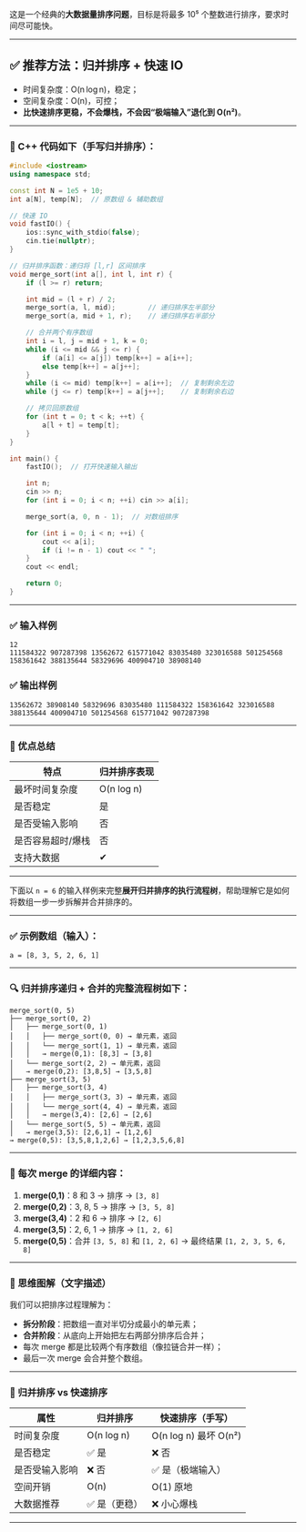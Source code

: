 这是一个经典的**大数据量排序问题**，目标是将最多 10⁵ 个整数进行排序，要求时间尽可能快。

---

## ✅ 推荐方法：**归并排序 + 快速 IO**

* 时间复杂度：O(n log n)，稳定；
* 空间复杂度：O(n)，可控；
* **比快速排序更稳，不会爆栈，不会因“极端输入”退化到 O(n²)**。

---

### 🔧 C++ 代码如下（手写归并排序）：

```cpp
#include <iostream>
using namespace std;

const int N = 1e5 + 10;
int a[N], temp[N];  // 原数组 & 辅助数组

// 快速 IO
void fastIO() {
    ios::sync_with_stdio(false);
    cin.tie(nullptr);
}

// 归并排序函数：递归将 [l,r] 区间排序
void merge_sort(int a[], int l, int r) {
    if (l >= r) return;

    int mid = (l + r) / 2;
    merge_sort(a, l, mid);        // 递归排序左半部分
    merge_sort(a, mid + 1, r);    // 递归排序右半部分

    // 合并两个有序数组
    int i = l, j = mid + 1, k = 0;
    while (i <= mid && j <= r) {
        if (a[i] <= a[j]) temp[k++] = a[i++];
        else temp[k++] = a[j++];
    }
    while (i <= mid) temp[k++] = a[i++];  // 复制剩余左边
    while (j <= r) temp[k++] = a[j++];    // 复制剩余右边

    // 拷贝回原数组
    for (int t = 0; t < k; ++t) {
        a[l + t] = temp[t];
    }
}

int main() {
    fastIO();  // 打开快速输入输出

    int n;
    cin >> n;
    for (int i = 0; i < n; ++i) cin >> a[i];

    merge_sort(a, 0, n - 1);  // 对数组排序

    for (int i = 0; i < n; ++i) {
        cout << a[i];
        if (i != n - 1) cout << " ";
    }
    cout << endl;

    return 0;
}
```

---

### ✅ 输入样例

```
12
111584322 907287398 13562672 615771042 83035480 323016588 501254568 158361642 388135644 58329696 400904710 38908140
```

### ✅ 输出样例

```
13562672 38908140 58329696 83035480 111584322 158361642 323016588 388135644 400904710 501254568 615771042 907287398
```

---

### 🚀 优点总结

| 特点        | 归并排序表现     |
| --------- | ---------- |
| 最坏时间复杂度   | O(n log n) |
| 是否稳定      | 是          |
| 是否受输入影响   | 否          |
| 是否容易超时/爆栈 | 否          |
| 支持大数据     | ✔          |

---

下面以 `n = 6` 的输入样例来完整**展开归并排序的执行流程树**，帮助理解它是如何将数组一步一步拆解并合并排序的。

---

### ✅ 示例数组（输入）：

```
a = [8, 3, 5, 2, 6, 1]
```

---

### 🔍 归并排序递归 + 合并的完整流程树如下：

```
merge_sort(0, 5)
├── merge_sort(0, 2)
│   ├── merge_sort(0, 1)
│   │   ├── merge_sort(0, 0) → 单元素，返回
│   │   └── merge_sort(1, 1) → 单元素，返回
│   │   → merge(0,1): [8,3] → [3,8]
│   └── merge_sort(2, 2) → 单元素，返回
│   → merge(0,2): [3,8,5] → [3,5,8]
├── merge_sort(3, 5)
│   ├── merge_sort(3, 4)
│   │   ├── merge_sort(3, 3) → 单元素，返回
│   │   └── merge_sort(4, 4) → 单元素，返回
│   │   → merge(3,4): [2,6] → [2,6]
│   └── merge_sort(5, 5) → 单元素，返回
│   → merge(3,5): [2,6,1] → [1,2,6]
→ merge(0,5): [3,5,8,1,2,6] → [1,2,3,5,6,8]
```

---

### 🔁 每次 merge 的详细内容：

1. **merge(0,1)**：8 和 3 → 排序 → `[3, 8]`
2. **merge(0,2)**：3, 8, 5 → 排序 → `[3, 5, 8]`
3. **merge(3,4)**：2 和 6 → 排序 → `[2, 6]`
4. **merge(3,5)**：2, 6, 1 → 排序 → `[1, 2, 6]`
5. **merge(0,5)**：合并 `[3, 5, 8]` 和 `[1, 2, 6]` → 最终结果 `[1, 2, 3, 5, 6, 8]`

---

### 🧠 思维图解（文字描述）

我们可以把排序过程理解为：

* **拆分阶段**：把数组一直对半切分成最小的单元素；
* **合并阶段**：从底向上开始把左右两部分排序后合并；
* 每次 merge 都是比较两个有序数组（像拉链合并一样）；
* 最后一次 merge 会合并整个数组。

---

### 🧩 归并排序 vs 快速排序

| 属性      | 归并排序       | 快速排序（手写）            |
| ------- | ---------- | ------------------- |
| 时间复杂度   | O(n log n) | O(n log n) 最坏 O(n²) |
| 是否稳定    | ✅ 是        | ❌ 否                 |
| 是否受输入影响 | ❌ 否        | ✅ 是（极端输入）           |
| 空间开销    | O(n)       | O(1) 原地             |
| 大数据推荐   | ✅ 是（更稳）    | ❌ 小心爆栈              |

---

